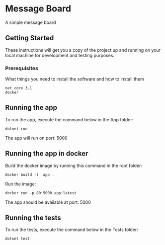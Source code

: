 # Message Board

A simple message board

## Getting Started

These instructions will get you a copy of the project up and running on your local machine for development and testing purposes.

### Prerequisites

What things you need to install the software and how to install them

```
net core 3.1
docker
```

## Running the app

To run the app, execute the command below in the App folder:

```
dotnet run
```
The app will run on port: 5000

## Running the app in docker

Build the docker image by running this command in the root folder: 

```
docker build -t  app .
```

Run the image: 

```
docker run -p 80:5000 app:latest
```

The app should be available at port: 5000

## Running the tests

To run the tests, execute the command below in the Tests folder:

```
dotnet test
```